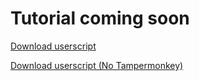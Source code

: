 # Tutorial coming soon

<a
target="_blank"
href="https://github.com/kazmath/battlechronicles-converter/raw/main/bc_importer.user.js">
Download userscript
</a>

<a
target="_blank"
href="https://github.com/kazmath/battlechronicles-converter/raw/main/bc_importer_chromium.user.js">
Download userscript (No Tampermonkey)
</a>
